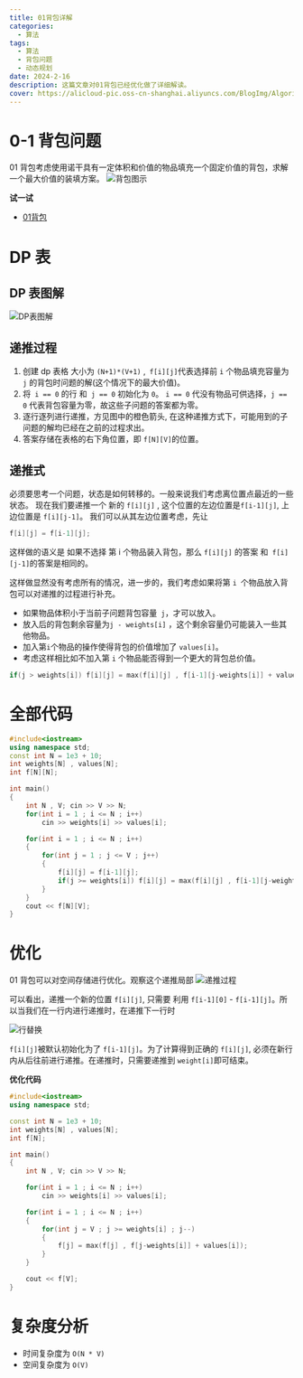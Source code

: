 ```yaml
---
title: 01背包详解
categories:
  - 算法
tags:
  - 算法
  - 背包问题
  - 动态规划
date: 2024-2-16
description: 这篇文章对01背包已经优化做了详细解读。
cover: https://alicloud-pic.oss-cn-shanghai.aliyuncs.com/BlogImg/Algorithm/One-Zero%20Bag%20Question/BagQuestion.png
---
```


# 0-1 背包问题

01 背包考虑使用诺干具有一定体积和价值的物品填充一个固定价值的背包，求解一个最大价值的装填方案。
![背包图示](https://alicloud-pic.oss-cn-shanghai.aliyuncs.com/BlogImg/Algorithm/One-Zero%20Bag%20Question/BagQuestion.png)

**试一试**
- [01背包](https://geniuscode.tech/problem/%E5%9F%BA%E7%A1%80%E7%AE%97%E6%B3%95-%E5%8A%A8%E6%80%81%E8%A7%84%E5%88%92-01%E8%83%8C%E5%8C%85) 

# DP 表

## DP 表图解

![DP表图解](https://alicloud-pic.oss-cn-shanghai.aliyuncs.com/BlogImg/Algorithm/One-Zero%20Bag%20Question/01%20bag%20diagram.png)

## 递推过程

1.  创建 dp 表格 大小为 `(N+1)*(V+1)` ,` f[i][j]`代表选择前 `i` 个物品填充容量为 `j` 的背包时问题的解(这个情况下的最大价值)。
2.  将` i == 0` 的行 和` j == 0` 初始化为 `0`。 `i == 0` 代没有物品可供选择，`j == 0` 代表背包容量为零，故这些子问题的答案都为零。
3.  逐行逐列进行递推，方见图中的橙色箭头, 在这种递推方式下，可能用到的子问题的解均已经在之前的过程求出。
4.  答案存储在表格的右下角位置，即 `f[N][V]`的位置。

## 递推式

必须要思考一个问题，状态是如何转移的。一般来说我们考虑离位置点最近的一些状态。
现在我们要递推一个 新的 `f[i][j]` , 这个位置的左边位置是` f[i-1][j] `, 上边位置是 `f[i][j-1]`。
我们可以从其左边位置考虑，先让

```C++
f[i][j] = f[i-1][j];
```

这样做的语义是 如果不选择 第 i 个物品装入背包，那么 `f[i][j]` 的答案 和` f[i][j-1]`的答案是相同的。

这样做显然没有考虑所有的情况，进一步的，我们考虑如果将第 `i `个物品放入背包可以对递推的过程进行补充。

- 如果物品体积小于当前子问题背包容量` j`，才可以放入。
- 放入后的背包剩余容量为`j - weights[i]` ，这个剩余容量仍可能装入一些其他物品。
- 加入第`i`个物品的操作使得背包的价值增加了 `values[i]`。
- 考虑这样相比如不加入第 `i` 个物品能否得到一个更大的背包总价值。

```c++
if(j > weights[i]) f[i][j] = max(f[i][j] , f[i-1][j-weights[i]] + values[i]);
```

# 全部代码

```C++
#include<iostream>
using namespace std;
const int N = 1e3 + 10;
int weights[N] , values[N];
int f[N][N];

int main()
{
    int N , V; cin >> V >> N;
    for(int i = 1 ; i <= N ; i++)
        cin >> weights[i] >> values[i];

    for(int i = 1 ; i <= N ; i++)
    {
        for(int j = 1 ; j <= V ; j++)
        {
            f[i][j] = f[i-1][j];
            if(j >= weights[i]) f[i][j] = max(f[i][j] , f[i-1][j-weights[i]] + values[i]);
        }
    }
    cout << f[N][V];
}
```

# 优化

01 背包可以对空间存储进行优化。观察这个递推局部
![递推过程](https://alicloud-pic.oss-cn-shanghai.aliyuncs.com/BlogImg/Algorithm/One-Zero%20Bag%20Question/01%20bag%20optimize.png)

可以看出，递推一个新的位置 `f[i][j]`, 只需要 利用 `f[i-1][0]` - `f[i-1][j]`。所以当我们在一行内进行递推时，在递推下一行时

![行替换](https://alicloud-pic.oss-cn-shanghai.aliyuncs.com/BlogImg/Algorithm/One-Zero%20Bag%20Question/01%20row%20cycle.png)

`f[i][j]`被默认初始化为了 `f[i-1][j]`。为了计算得到正确的 `f[i][j]`, 必须在新行内从后往前进行递推。在递推时，只需要递推到 `weight[i]`即可结束。

**优化代码**

```C++
#include<iostream>
using namespace std;

const int N = 1e3 + 10;
int weights[N] , values[N];
int f[N];

int main()
{
    int N , V; cin >> V >> N;

    for(int i = 1 ; i <= N ; i++)
        cin >> weights[i] >> values[i];

    for(int i = 1 ; i <= N ; i++)
    {
        for(int j = V ; j >= weights[i] ; j--)
        {
            f[j] = max(f[j] , f[j-weights[i]] + values[i]);
        }
    }

    cout << f[V];
}
```

# 复杂度分析

- 时间复杂度为 `O(N * V)`
- 空间复杂度为 `O(V)`
